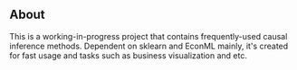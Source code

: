 ## About 

This is a working-in-progress project that contains frequently-used causal inference methods.
Dependent on sklearn and EconML mainly, it's created for fast usage and tasks such as business visualization and etc.